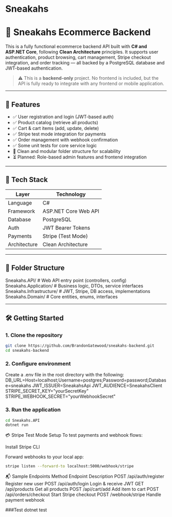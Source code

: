# Sneakahs
# 🛒 Sneakahs Ecommerce Backend

This is a fully functional ecommerce backend API built with **C# and ASP.NET Core**, following **Clean Architecture** principles. It supports user authentication, product browsing, cart management, Stripe checkout integration, and order tracking — all backed by a PostgreSQL database and JWT-based authentication.

> ⚠️ This is a **backend-only** project. No frontend is included, but the API is fully ready to integrate with any frontend or mobile application.

---

## 🚀 Features

- ✅ User registration and login (JWT-based auth)
- ✅ Product catalog (retrieve all products)
- ✅ Cart & cart items (add, update, delete)
- ✅ Stripe test mode integration for payments
- ✅ Order management with webhook confirmation
- ✅ Some unit tests for core service logic
- 🧩 Clean and modular folder structure for scalability
- ⏳ Planned: Role-based admin features and frontend integration

---

## 🧱 Tech Stack

| Layer        | Technology            |
|--------------|------------------------|
| Language     | C#                     |
| Framework    | ASP.NET Core Web API   |
| Database     | PostgreSQL             |
| Auth         | JWT Bearer Tokens      |
| Payments     | Stripe (Test Mode)     |
| Architecture | Clean Architecture     |

---

## 📁 Folder Structure

Sneakahs.API/ # Web API entry point (controllers, config)
Sneakahs.Application/ # Business logic, DTOs, service interfaces
Sneakahs.Infrastructure/ # JWT, Stripe, DB access, implementations
Sneakahs.Domain/ # Core entities, enums, interfaces

---

## 🛠️ Getting Started

### 1. Clone the repository

```bash
git clone https://github.com/BrandonGatewood/sneakahs-backend.git
cd sneakahs-backend
```

### 2. Configure environment
Create a .env file in the root directory with the following:
DB_URL=Host=localhost;Username=postgres;Password=password;Database=sneakahs
JWT_ISSUER=SneakahsApi
JWT_AUDIENCE=SneakahsClient
STRIPE_SECRET_KEY="yourSecretKey"
STRIPE_WEBHOOK_SECRET="yourWebhookSecret"

### 3. Run the application
```bash
cd Sneakahs.API
dotnet run
```

💳 Stripe Test Mode Setup
To test payments and webhook flows:

Install Stripe CLI

Forward webhooks to your local app:
```bash
stripe listen --forward-to localhost:5000/webhook/stripe
```

📬 Sample Endpoints
Method	Endpoint	Description
POST	/api/auth/register	Register new user
POST	/api/auth/login	Login & receive JWT
GET	/api/products	Get all products
POST	/api/cart/add	Add item to cart
POST	/api/orders/checkout	Start Stripe checkout
POST	/webhook/stripe	Handle payment webhook

###Test
dotnet test
